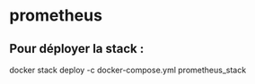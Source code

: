 # prometheus
## Pour déployer la stack :
docker stack deploy -c docker-compose.yml prometheus_stack
